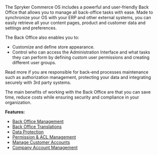 The Spryker Commerce OS includes a powerful and user-friendly Back Office that allows you to manage all back-office tasks with ease. Made to synchronize your OS with your ERP and other external systems, you can easily retrieve all your content pages, product and customer data and settings and preferences.

The Back Office also enables you to:

* Customize and define store appearance.
* Control who can access the Administration Interface and what tasks they can perform by defining custom user permissions and creating different user groups.

Read more if you are responsible for back-end processes maintenance such as authorization management, protecting your data and integrating securely with 3rd party systems.

The main benefits of working with the Back Office are that you can save time, reduce costs while ensuring security and compliance in your organization.

**Features:**

* [Back Office Management](https://documentation.spryker.com/v4/docs/administration-interface)
* [Back Office Translations](https://documentation.spryker.com/v2/docs/back-office-translations-201903)
* [Data Protection](https://documentation.spryker.com/v4/docs/data-protection)
* [Permission & ACL Management](https://documentation.spryker.com/v4/docs/permission-acl)
* [Manage Customer Accounts](https://documentation.spryker.com/v4/docs/customer-management)
* [Company Account Management](https://documentation.spryker.com/v4/docs/company-account)